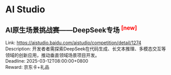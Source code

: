 # AI Studio



## AI原生场景挑战赛——DeepSeek专场 <sup style="color:red">[new]<sup>  

Link: https://aistudio.baidu.com/aistudio/competition/detail/1274  
Description: 开发者者需探索DeepSeek在代码生成、长文本推理、多模态交互等领域的创新应用，推动垂直领域场景项目开发。  
Deadline: 2025-03-12T08:00:00+0800  
Reward: 京东卡+礼品  

